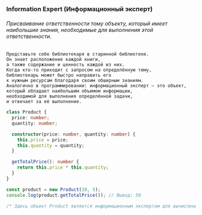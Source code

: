 ### Information Expert (Информационный эксперт)

###### Присваивание ответственности тому объекту, который имеет наибольшие знания, необходимые для выполнения этой ответственности.

```
Представьте себе библиотекаря в старинной библиотеке. 
Он знает расположение каждой книги, 
а также содержание и ценность каждой из них. 
Когда кто-то приходит с запросом на определённую тему, 
библиотекарь может быстро направить его 
к нужным ресурсам благодаря своим обширным знаниям. 
Аналогично в программировании: информационный эксперт — это объект, 
который обладает наибольшим объемом информации, 
необходимой для выполнения определённой задачи, 
и отвечает за её выполнение.
```

```ts
class Product {
  price: number;
  quantity: number;

  constructor(price: number, quantity: number) {
    this.price = price;
    this.quantity = quantity;
  }

  getTotalPrice(): number {
    return this.price * this.quantity;
  }
}

const product = new Product(10, 5);
console.log(product.getTotalPrice()); // Вывод: 50

/* Здесь объект Product является информационным экспертом для вычисления общей стоимости, так как он владеет всей необходимой информацией. */
```

